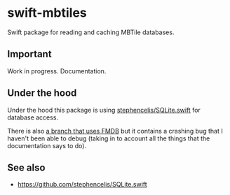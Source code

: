 # swift-mbtiles

Swift package for reading and caching MBTile databases.

## Important

Work in progress. Documentation.

## Under the hood

Under the hood this package is using [stephencelis/SQLite.swift](https://github.com/stephencelis/SQLite.swift) for database access.

There is also [a branch that uses FMDB](https://github.com/sfomuseum/swift-mbtiles/tree/fmdb) but it contains a crashing bug that I haven't been able to debug (taking in to account all the things that the documentation says to do).

## See also

* https://github.com/stephencelis/SQLite.swift
